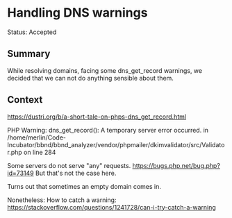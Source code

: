 # Handling DNS warnings
Status: Accepted
## Summary
While resolving domains,
facing some dns_get_record warnings,
we decided that we can not do anything sensible about them.
## Context

https://dustri.org/b/a-short-tale-on-phps-dns_get_record.html

PHP Warning:  dns_get_record(): A temporary server error occurred. in /home/merlin/Code-Incubator/bbnd/bbnd_analyzer/vendor/phpmailer/dkimvalidator/src/Validator.php on line 284

Some servers do not serve "any" requests. 
https://bugs.php.net/bug.php?id=73149
But that's not the case here.

Turns out that sometimes an empty domain comes in.

Nonetheless: How to catch a warning:
https://stackoverflow.com/questions/1241728/can-i-try-catch-a-warning
